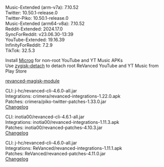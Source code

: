 Music-Extended (arm-v7a): 7.10.52  
Twitter: 10.50.1-release.0  
Twitter-Piko: 10.50.1-release.0  
Music-Extended (arm64-v8a): 7.10.52  
Reddit-Extended: 2024.17.0  
SyncForReddit: v23.06.30-13:39  
YouTube-Extended: 19.16.39  
InfinityForReddit: 7.2.9  
TikTok: 32.5.3  

Install [Microg](https://github.com/ReVanced/GmsCore/releases) for non-root YouTube and YT Music APKs  
Use [zygisk-detach](https://github.com/j-hc/zygisk-detach) to detach root ReVanced YouTube and YT Music from Play Store  

[revanced-magisk-module](https://github.com/j-hc/revanced-magisk-module)
  
CLI: j-hc/revanced-cli-4.6.0-all.jar  
Integrations: crimera/revanced-integrations-1.22.0.apk  
Patches: crimera/piko-twitter-patches-1.33.0.jar  
[Changelog](https://github.com/crimera/piko/releases/tag/v1.33.0)

CLI: inotia00/revanced-cli-4.6.1-all.jar  
Integrations: inotia00/revanced-integrations-1.11.3.apk  
Patches: inotia00/revanced-patches-4.10.3.jar  
[Changelog](https://github.com/inotia00/revanced-patches/releases/tag/v4.10.3)

CLI: j-hc/revanced-cli-4.6.0-all.jar  
Integrations: ReVanced/revanced-integrations-1.11.1.apk  
Patches: ReVanced/revanced-patches-4.11.0.jar  
[Changelog](https://github.com/ReVanced/revanced-patches/releases/tag/v4.11.0)  
